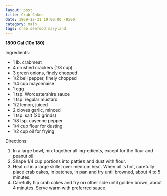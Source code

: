 ```yaml
---
layout: post
title: Crab Cakes
date: 1969-12-31 19:00:00 -0500
category: main
tags: crab seafood maryland
---
```

<b>1800 Cal (10x 180)</b>
<p>Ingredients:</p><ul>
<li>1 lb.	crabmeat </li>
<li>4	crushed crackers (1/3 cup)</li>
<li>3	green onions, finely chopped </li>
<li>1/2	bell pepper, finely chopped</li>
<li>1/4 cup	mayonnaise </li>
<li>1	egg</li>
<li>1 tsp.	Worcestershire sauce </li>
<li>1 tsp.	regular mustard</li>
<li>1/2	lemon, juiced </li>
<li>2	cloves garlic, minced </li>
<li>1 tsp.	salt (20 grinds)</li>
<li>1/8 tsp.	cayenne pepper </li>
<li>1/4 cup	flour for dusting </li>
<li>1/2 cup	oil for frying</li>
</ul>
<p>Directions:</p>
<ol>
<li>In a large bowl, mix together all ingredients, except for the flour and peanut oil.</li>
<li>Shape 1/4 cup portions into patties and dust with flour.</li>
<li>Heat oil in a large skillet over medium heat. When oil is hot, carefully place crab cakes, in batches, in pan and fry until browned, about 4 to 5 minutes.</li>
<li>Carefully flip crab cakes and fry on other side until golden brown, about 4 minutes.  Serve warm with preferred sauce. </li>
</ol>
